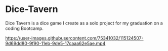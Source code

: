 # Dice-Tavern
Dice Tavern is a dice game I create as a solo project for my graduation on a coding Bootcamp.

https://user-images.githubusercontent.com/75341032/115124507-9d69dd80-9f90-11eb-9de5-17caaa62e5ae.mp4

